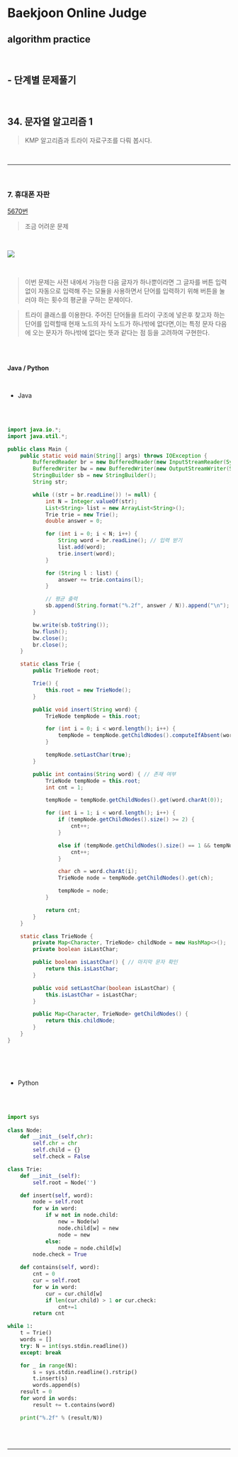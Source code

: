 # Baekjoon Online Judge

## algorithm practice

<br>

## - 단계별 문제풀기

<br>

## 34. 문자열 알고리즘 1

> KMP 알고리즘과 트라이 자료구조를 다뤄 봅시다.

<br>

---

<br>

### 7. 휴대폰 자판
[5670번](https://www.acmicpc.net/problem/5670)
> 조금 어려운 문제

<br>

![](https://images.velog.io/images/jini_eun/post/f8697dc1-22ce-4324-9df4-805231640d35/266BA9EC-3EEC-4544-A513-D52F0CB668DB_1_201_a.jpeg)

<br>

> 이번 문제는 사전 내에서 가능한 다음 글자가 하나뿐이라면 그 글자를 버튼 입력 없이 자동으로 입력해 주는 모듈을 사용하면서 단어를 입력하기 위해 버튼을 눌러야 하는 횟수의 평균을 구하는 문제이다.

> 트라이 클래스를 이용한다. 주어진 단어들을 트라이 구조에 넣은후 찾고자 하는 단어를 입력할때 현재 노드의 자식 노드가 하나밖에 없다면,이는 특정 문자 다음에 오는 문자가 하나밖에 없다는 뜻과 같다는 점 등을 고려하여 구현한다.

<br><br>

**Java / Python**

<br>

- Java

<br><br>

```java
import java.io.*;
import java.util.*;

public class Main {
	public static void main(String[] args) throws IOException {
		BufferedReader br = new BufferedReader(new InputStreamReader(System.in));
		BufferedWriter bw = new BufferedWriter(new OutputStreamWriter(System.out));
		StringBuilder sb = new StringBuilder();
		String str;

		while ((str = br.readLine()) != null) {
			int N = Integer.valueOf(str);
			List<String> list = new ArrayList<String>();
			Trie trie = new Trie();
			double answer = 0;

			for (int i = 0; i < N; i++) {
				String word = br.readLine(); // 입력 받기
				list.add(word);
				trie.insert(word);
			}

			for (String l : list) {
				answer += trie.contains(l);
			}

			// 평균 출력
			sb.append(String.format("%.2f", answer / N)).append("\n");
		}

		bw.write(sb.toString());
		bw.flush();
		bw.close();
		br.close();
	}

	static class Trie {
		public TrieNode root;

		Trie() {
			this.root = new TrieNode();
		}

		public void insert(String word) {
			TrieNode tempNode = this.root;

			for (int i = 0; i < word.length(); i++) {
				tempNode = tempNode.getChildNodes().computeIfAbsent(word.charAt(i), c -> new TrieNode());
			}

			tempNode.setLastChar(true);
		}

		public int contains(String word) { // 존재 여부
			TrieNode tempNode = this.root;
			int cnt = 1;

			tempNode = tempNode.getChildNodes().get(word.charAt(0));

			for (int i = 1; i < word.length(); i++) {
				if (tempNode.getChildNodes().size() >= 2) {
					cnt++;
				}

				else if (tempNode.getChildNodes().size() == 1 && tempNode.isLastChar()) {
					cnt++;
				}

				char ch = word.charAt(i);
				TrieNode node = tempNode.getChildNodes().get(ch);

				tempNode = node;
			}

			return cnt;
		}
	}

	static class TrieNode {
		private Map<Character, TrieNode> childNode = new HashMap<>();
		private boolean isLastChar;

		public boolean isLastChar() { // 마지막 문자 확인
			return this.isLastChar;
		}

		public void setLastChar(boolean isLastChar) {
			this.isLastChar = isLastChar;
		}

		public Map<Character, TrieNode> getChildNodes() {
			return this.childNode;
		}
	}
}
```

<br><br><br>

- Python

<br><br>

```python
import sys
 
class Node:
    def __init__(self,chr):
        self.chr = chr
        self.child = {}
        self.check = False

class Trie:
    def __init__(self):
        self.root = Node('')

    def insert(self, word):
        node = self.root
        for w in word:
            if w not in node.child:
                new = Node(w)
                node.child[w] = new
                node = new
            else:
                node = node.child[w]
        node.check = True

    def contains(self, word):
        cnt = 0
        cur = self.root
        for w in word:
            cur = cur.child[w]
            if len(cur.child) > 1 or cur.check:
                cnt+=1
        return cnt

while 1:
    t = Trie()
    words = []
    try: N = int(sys.stdin.readline())
    except: break

    for _ in range(N):
        s = sys.stdin.readline().rstrip()
        t.insert(s)
        words.append(s)
    result = 0
    for word in words:
        result += t.contains(word)

    print("%.2f" % (result/N))
```

<br><br>

---

<br>
